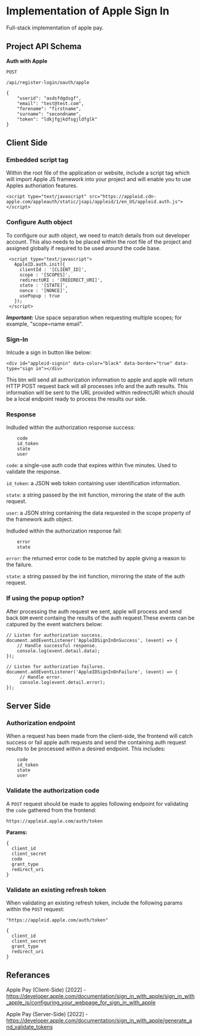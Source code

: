 # Implementation of Apple Sign In

Full-stack implementation of apple pay. 

## Project API Schema

**Auth with Apple**

`POST`

`/api/register-login/oauth/apple`

```
{
    "userid": "asdsfdgdsgf",
    "email": "test@test.com",
    "forename": "firstname",   
    "surname": "secondname",
    "token": "ldkjfgjkdfsgjldfglk"
}
```

## Client Side 

### Embedded script tag

Within the root file of the application or website, include a script tag which will import Apple JS framework into your project and will enable you to use Apples authoriation features.

```
<script type="text/javascript" src="https://appleid.cdn-apple.com/appleauth/static/jsapi/appleid/1/en_US/appleid.auth.js"></script>
```

### Configure Auth object

To configure our auth object, we need to match details from out developer account. This also needs to be placed within the root file of the project and assigned globally if required to be used around the code base.

```
 <script type="text/javascript">
   AppleID.auth.init({
     clientId : '[CLIENT_ID]',
     scope : '[SCOPES]',
     redirectURI : '[REDIRECT_URI]',
     state : '[STATE]',
     nonce : '[NONCE]',
     usePopup : true
   });
 </script>
```

***Important:*** Use space separation when requesting multiple scopes; for example, "scope=name email".

### Sign-In 

Inlcude a sign in button like below:

```
<div id="appleid-signin" data-color="black" data-border="true" data-type="sign in"></div>
```

This btn will send all authorization information to apple and apple will return HTTP POST request back will all processes info and the auth results. This information will be sent to the URL provided within redirectURI which should be a local endpoint ready to process the results our side.

### Response 

Indluded within the authorization response success:

```
    code
    id_token
    state
    user
```

`code`: a single-use auth code that expires within five minutes. Used to validate the response.

`id_token`: a JSON web token containing user identification information.

`state`: a string passed by the init function, mirroring the state of the auth request.

`user`: a JSON string containing the data requested in the scope property of the framework auth object.

Indluded within the authorization response fail:

```
    error
    state
```

`error`: the returned error code to be matched by apple giving a reason to the failure.

`state`: a string passed by the init function, mirroring the state of the auth request.

### If using the popup option?

After processing the auth request we sent, apple will process and send back `DOM` event containg the results of the auth request.These events can be catpured by the event watchers below:

```
// Listen for authorization success.
document.addEventListener('AppleIDSignInOnSuccess', (event) => {
    // Handle successful response.
    console.log(event.detail.data);
});

// Listen for authorization failures.
document.addEventListener('AppleIDSignInOnFailure', (event) => {
     // Handle error.
     console.log(event.detail.error);
});
```

## Server Side 

### Authorization endpoint

When a request has been made from the client-side, the frontend will catch success or fail apple auth requests and send the containing auth request results to be processed within a desired endpoint. This includes:

```
    code
    id_token
    state
    user
```

### Validate the authorization code 

A `POST` request should be made to apples following endpoint for validating the `code` gathered from the frontend:

```
https://appleid.apple.com/auth/token
```

**Params:**

```
{
  client_id
  client_secret
  code
  grant_type
  redirect_uri 
}
```

### Validate an existing refresh token

When validating an existing refresh token, include the following params within the `POST` request:

`"https://appleid.apple.com/auth/token"`

```
{
  client_id
  client_secret  
  grant_type
  redirect_uri 
}
```

## Referances 

Apple Pay (Client-Side) [2022] - https://developer.apple.com/documentation/sign_in_with_apple/sign_in_with_apple_js/configuring_your_webpage_for_sign_in_with_apple

Apple Pay (Server-Side) [2022] - https://developer.apple.com/documentation/sign_in_with_apple/generate_and_validate_tokens

